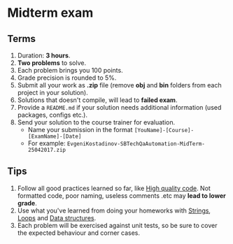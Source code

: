 # Midterm exam

## Terms
1. Duration: **3 hours**.
1. **Two problems** to solve.
1. Each problem brings you 100 points.
1. Grade precision is rounded to 5%.
1. Submit all your work as **.zip** file (remove **obj** and **bin** folders from each project in your solution).
1. Solutions that doesn't compile, will lead to **failed exam**.
1. Provide a `README.md` if your solution needs additional information (used packages, configs etc.).
1. Send your solution to the course trainer for evaluation.
    * Name your submission in the format `[YouName]-[Course]-[ExamName]-[Date]` 
    * For example: `EvgeniKostadinov-SBTechQaAutomation-MidTerm-25042017.zip`

## Tips
1. Follow all good practices learned so far, like [High quality code](https://github.com/ekostadinov/edojoit-autot-csharp-sbt/tree/master/Track-I/09.High-quality-code). Not formatted code, poor naming, useless comments .etc may **lead to lower grade**.
1. Use what you've learned from doing your homeworks with [Strings](https://github.com/ekostadinov/edojoit-autot-csharp-sbt/tree/master/Track-I/05.Strings), [Loops](https://github.com/ekostadinov/edojoit-autot-csharp-sbt/tree/master/Track-I/03.Loops-and-Switch-operator) and [Data structures](https://github.com/ekostadinov/edojoit-autot-csharp-sbt/tree/master/Track-I/04.Data-structures).
1. Each problem will be exercised against unit tests, so be sure to cover the expected behaviour and corner cases.
